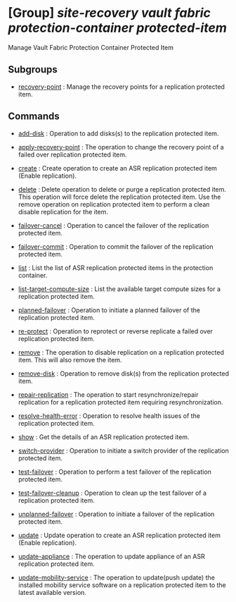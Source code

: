 # [Group] _site-recovery vault fabric protection-container protected-item_

Manage Vault Fabric Protection Container Protected Item

## Subgroups

- [recovery-point](/Commands/site-recovery/vault/fabric/protection-container/protected-item/recovery-point/readme.md)
: Manage the recovery points for a replication protected item.

## Commands

- [add-disk](/Commands/site-recovery/vault/fabric/protection-container/protected-item/_add-disk.md)
: Operation to add disks(s) to the replication protected item.

- [apply-recovery-point](/Commands/site-recovery/vault/fabric/protection-container/protected-item/_apply-recovery-point.md)
: The operation to change the recovery point of a failed over replication protected item.

- [create](/Commands/site-recovery/vault/fabric/protection-container/protected-item/_create.md)
: Create operation to create an ASR replication protected item (Enable replication).

- [delete](/Commands/site-recovery/vault/fabric/protection-container/protected-item/_delete.md)
: Delete operation to delete or purge a replication protected item. This operation will force delete the replication protected item. Use the remove operation on replication protected item to perform a clean disable replication for the item.

- [failover-cancel](/Commands/site-recovery/vault/fabric/protection-container/protected-item/_failover-cancel.md)
: Operation to cancel the failover of the replication protected item.

- [failover-commit](/Commands/site-recovery/vault/fabric/protection-container/protected-item/_failover-commit.md)
: Operation to commit the failover of the replication protected item.

- [list](/Commands/site-recovery/vault/fabric/protection-container/protected-item/_list.md)
: List the list of ASR replication protected items in the protection container.

- [list-target-compute-size](/Commands/site-recovery/vault/fabric/protection-container/protected-item/_list-target-compute-size.md)
: List the available target compute sizes for a replication protected item.

- [planned-failover](/Commands/site-recovery/vault/fabric/protection-container/protected-item/_planned-failover.md)
: Operation to initiate a planned failover of the replication protected item.

- [re-protect](/Commands/site-recovery/vault/fabric/protection-container/protected-item/_re-protect.md)
: Operation to reprotect or reverse replicate a failed over replication protected item.

- [remove](/Commands/site-recovery/vault/fabric/protection-container/protected-item/_remove.md)
: The operation to disable replication on a replication protected item. This will also remove the item.

- [remove-disk](/Commands/site-recovery/vault/fabric/protection-container/protected-item/_remove-disk.md)
: Operation to remove disk(s) from the replication protected item.

- [repair-replication](/Commands/site-recovery/vault/fabric/protection-container/protected-item/_repair-replication.md)
: The operation to start resynchronize/repair replication for a replication protected item requiring resynchronization.

- [resolve-health-error](/Commands/site-recovery/vault/fabric/protection-container/protected-item/_resolve-health-error.md)
: Operation to resolve health issues of the replication protected item.

- [show](/Commands/site-recovery/vault/fabric/protection-container/protected-item/_show.md)
: Get the details of an ASR replication protected item.

- [switch-provider](/Commands/site-recovery/vault/fabric/protection-container/protected-item/_switch-provider.md)
: Operation to initiate a switch provider of the replication protected item.

- [test-failover](/Commands/site-recovery/vault/fabric/protection-container/protected-item/_test-failover.md)
: Operation to perform a test failover of the replication protected item.

- [test-failover-cleanup](/Commands/site-recovery/vault/fabric/protection-container/protected-item/_test-failover-cleanup.md)
: Operation to clean up the test failover of a replication protected item.

- [unplanned-failover](/Commands/site-recovery/vault/fabric/protection-container/protected-item/_unplanned-failover.md)
: Operation to initiate a failover of the replication protected item.

- [update](/Commands/site-recovery/vault/fabric/protection-container/protected-item/_update.md)
: Update operation to create an ASR replication protected item (Enable replication).

- [update-appliance](/Commands/site-recovery/vault/fabric/protection-container/protected-item/_update-appliance.md)
: The operation to update appliance of an ASR replication protected item.

- [update-mobility-service](/Commands/site-recovery/vault/fabric/protection-container/protected-item/_update-mobility-service.md)
: The operation to update(push update) the installed mobility service software on a replication protected item to the latest available version.
